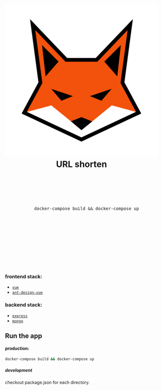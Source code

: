 <div align="center">
  <h1>
    <br/>
    <br/>
    <img src="./static/readme.png" />
    <br />
        URL shorten
    <br />
    <br />
    <br />
    <br />
  </h1>
  <pre>
    docker-compose build && docker-compose up
  </pre>
  <br />
  <br />
  <br />
  <br />
  <br />
  <br />
  <br />
  <br />
  <br />
</div>

### frontend stack:

- [`vue`](https://github.com/vuejs/vue)
- [`ant-design-vue`](https://github.com/vueComponent/)

### backend stack:

- [`express`](https://github.com/expressjs/express)
- [`mongo`](https://github.com/mongodb/mongo)

## Run the app

#### production:

```bash
docker-compose build && docker-compose up
```

##### development

checkout package.json for each directory.
